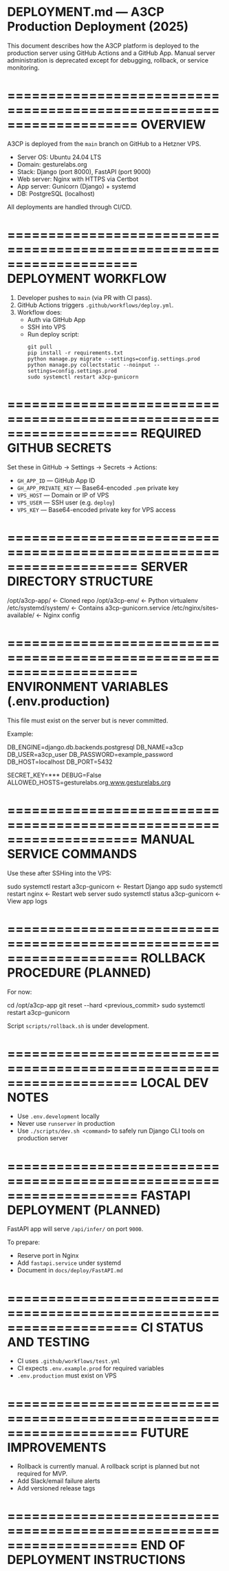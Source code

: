 # DEPLOYMENT.md — A3CP Production Deployment (2025)

This document describes how the A3CP platform is deployed to the production server using GitHub Actions and a GitHub App. Manual server administration is deprecated except for debugging, rollback, or service monitoring.

====================================================================
 OVERVIEW
====================================================================

A3CP is deployed from the `main` branch on GitHub to a Hetzner VPS.

- Server OS: Ubuntu 24.04 LTS
- Domain: gesturelabs.org
- Stack: Django (port 8000), FastAPI (port 9000)
- Web server: Nginx with HTTPS via Certbot
- App server: Gunicorn (Django) + systemd
- DB: PostgreSQL (localhost)

All deployments are handled through CI/CD.

====================================================================
 DEPLOYMENT WORKFLOW
====================================================================

1. Developer pushes to `main` (via PR with CI pass).
2. GitHub Actions triggers `.github/workflows/deploy.yml`.
3. Workflow does:
   - Auth via GitHub App
   - SSH into VPS
   - Run deploy script:
     ```
     git pull
     pip install -r requirements.txt
     python manage.py migrate --settings=config.settings.prod
     python manage.py collectstatic --noinput --settings=config.settings.prod
     sudo systemctl restart a3cp-gunicorn
     ```

====================================================================
 REQUIRED GITHUB SECRETS
====================================================================

Set these in GitHub → Settings → Secrets → Actions:

- `GH_APP_ID` — GitHub App ID
- `GH_APP_PRIVATE_KEY` — Base64-encoded `.pem` private key
- `VPS_HOST` — Domain or IP of VPS
- `VPS_USER` — SSH user (e.g. `deploy`)
- `VPS_KEY` — Base64-encoded private key for VPS access

====================================================================
 SERVER DIRECTORY STRUCTURE
====================================================================

/opt/a3cp-app/ ← Cloned repo
/opt/a3cp-env/ ← Python virtualenv
/etc/systemd/system/ ← Contains a3cp-gunicorn.service
/etc/nginx/sites-available/ ← Nginx config


====================================================================
 ENVIRONMENT VARIABLES (.env.production)
====================================================================

This file must exist on the server but is never committed.

Example:

DB_ENGINE=django.db.backends.postgresql
DB_NAME=a3cp
DB_USER=a3cp_user
DB_PASSWORD=example_password
DB_HOST=localhost
DB_PORT=5432

SECRET_KEY=***
DEBUG=False
ALLOWED_HOSTS=gesturelabs.org,www.gesturelabs.org


====================================================================
 MANUAL SERVICE COMMANDS
====================================================================

Use these after SSHing into the VPS:

sudo systemctl restart a3cp-gunicorn ← Restart Django app
sudo systemctl restart nginx ← Restart web server
sudo systemctl status a3cp-gunicorn ← View app logs


====================================================================
 ROLLBACK PROCEDURE (PLANNED)
====================================================================

For now:

cd /opt/a3cp-app
git reset --hard <previous_commit>
sudo systemctl restart a3cp-gunicorn


Script `scripts/rollback.sh` is under development.

====================================================================
 LOCAL DEV NOTES
====================================================================

- Use `.env.development` locally
- Never use `runserver` in production
- Use `./scripts/dev.sh <command>` to safely run Django CLI tools on production server

====================================================================
 FASTAPI DEPLOYMENT (PLANNED)
====================================================================

FastAPI app will serve `/api/infer/` on port `9000`.

To prepare:

- Reserve port in Nginx
- Add `fastapi.service` under systemd
- Document in `docs/deploy/FastAPI.md`

====================================================================
 CI STATUS AND TESTING
====================================================================

- CI uses `.github/workflows/test.yml`
- CI expects `.env.example.prod` for required variables
- `.env.production` must exist on VPS

====================================================================
 FUTURE IMPROVEMENTS
====================================================================

- Rollback is currently manual. A rollback script is planned but not required for MVP.
- Add Slack/email failure alerts
- Add versioned release tags

====================================================================
 END OF DEPLOYMENT INSTRUCTIONS
====================================================================